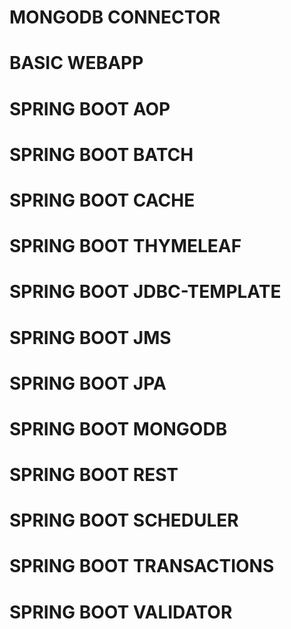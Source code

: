 # MONGODB CONNECTOR
# BASIC WEBAPP
# SPRING BOOT AOP
# SPRING BOOT BATCH
# SPRING BOOT CACHE
# SPRING BOOT THYMELEAF
# SPRING BOOT JDBC-TEMPLATE
# SPRING BOOT JMS
# SPRING BOOT JPA
# SPRING BOOT MONGODB
# SPRING BOOT REST
# SPRING BOOT SCHEDULER
# SPRING BOOT TRANSACTIONS
# SPRING BOOT VALIDATOR
